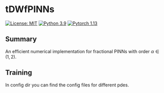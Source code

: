 # tDWfPINNs
[![License: MIT](https://img.shields.io/badge/License-MIT-yellow.svg)](./LICENSE)
[![Python 3.9](https://img.shields.io/badge/python-3.9-blue.svg)](https://www.python.org/downloads/)
[![Pytorch 1.13](https://img.shields.io/badge/pytorch-1.13-blue.svg)](https://pytorch.org/)

<!-- [//]: # ([![arXiv]&#40;https://img.shields.io/badge/arXiv-2209.14977-b31b1b.svg&#41;]&#40;https://arxiv.org/abs/2209.14977&#41;) -->

## Summary
An efficient numerical implementation for fractional PINNs with order $\alpha\in(1,2)$.


## Training
In config dir you can find the config files for different pdes.
